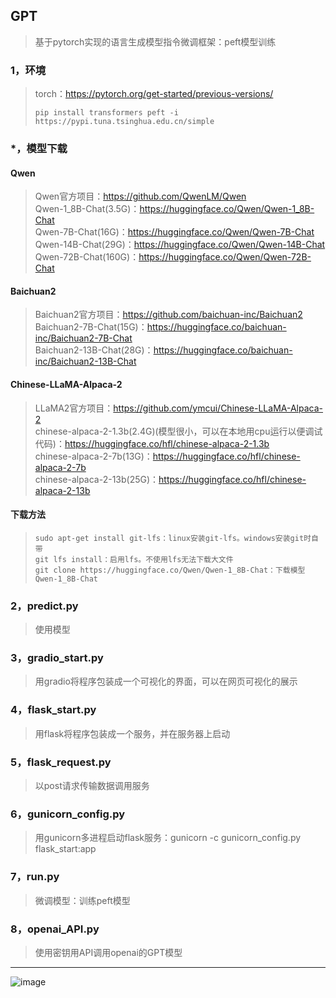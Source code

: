 ## GPT
>基于pytorch实现的语言生成模型指令微调框架：peft模型训练
### 1，环境
>torch：https://pytorch.org/get-started/previous-versions/
>```
>pip install transformers peft -i https://pypi.tuna.tsinghua.edu.cn/simple
>```
### *，模型下载
#### Qwen
>Qwen官方项目：https://github.com/QwenLM/Qwen  
>Qwen-1_8B-Chat(3.5G)：https://huggingface.co/Qwen/Qwen-1_8B-Chat  
>Qwen-7B-Chat(16G)：https://huggingface.co/Qwen/Qwen-7B-Chat  
>Qwen-14B-Chat(29G)：https://huggingface.co/Qwen/Qwen-14B-Chat  
>Qwen-72B-Chat(160G)：https://huggingface.co/Qwen/Qwen-72B-Chat
#### Baichuan2  
>Baichuan2官方项目：https://github.com/baichuan-inc/Baichuan2  
>Baichuan2-7B-Chat(15G)：https://huggingface.co/baichuan-inc/Baichuan2-7B-Chat  
>Baichuan2-13B-Chat(28G)：https://huggingface.co/baichuan-inc/Baichuan2-13B-Chat  
#### Chinese-LLaMA-Alpaca-2  
>LLaMA2官方项目：https://github.com/ymcui/Chinese-LLaMA-Alpaca-2  
>chinese-alpaca-2-1.3b(2.4G)(模型很小，可以在本地用cpu运行以便调试代码)：https://huggingface.co/hfl/chinese-alpaca-2-1.3b  
>chinese-alpaca-2-7b(13G)：https://huggingface.co/hfl/chinese-alpaca-2-7b  
>chinese-alpaca-2-13b(25G)：https://huggingface.co/hfl/chinese-alpaca-2-13b
#### 下载方法
>```
>sudo apt-get install git-lfs：linux安装git-lfs。windows安装git时自带
>git lfs install：启用lfs。不使用lfs无法下载大文件
>git clone https://huggingface.co/Qwen/Qwen-1_8B-Chat：下载模型Qwen-1_8B-Chat
>```
### 2，predict.py
>使用模型
### 3，gradio_start.py
>用gradio将程序包装成一个可视化的界面，可以在网页可视化的展示
### 4，flask_start.py
>用flask将程序包装成一个服务，并在服务器上启动
### 5，flask_request.py
>以post请求传输数据调用服务
### 6，gunicorn_config.py
>用gunicorn多进程启动flask服务：gunicorn -c gunicorn_config.py flask_start:app
### 7，run.py
>微调模型：训练peft模型
### 8，openai_API.py
>使用密钥用API调用openai的GPT模型
***
![image](README_IMAGE/001.jpg)
